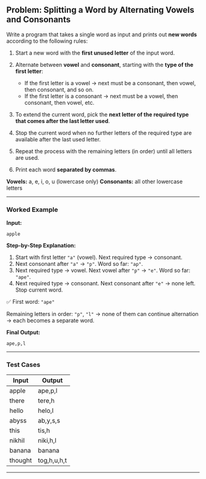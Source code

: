 ## **Problem: Splitting a Word by Alternating Vowels and Consonants**

Write a program that takes a single word as input and prints out **new words** according to the following rules:

1. Start a new word with the **first unused letter** of the input word.
2. Alternate between **vowel** and **consonant**, starting with the **type of the first letter**:

   * If the first letter is a vowel → next must be a consonant, then vowel, then consonant, and so on.
   * If the first letter is a consonant → next must be a vowel, then consonant, then vowel, etc.
3. To extend the current word, pick the **next letter of the required type that comes after the last letter used**.
4. Stop the current word when no further letters of the required type are available after the last used letter.
5. Repeat the process with the remaining letters (in order) until all letters are used.
6. Print each word **separated by commas**.

**Vowels:** a, e, i, o, u (lowercase only)
**Consonants:** all other lowercase letters

---

### **Worked Example**

**Input:**

```
apple
```

**Step-by-Step Explanation:**

1. Start with first letter `"a"` (vowel). Next required type → consonant.
2. Next consonant after `"a"` → `"p"`. Word so far: `"ap"`.
3. Next required type → vowel. Next vowel after `"p"` → `"e"`. Word so far: `"ape"`.
4. Next required type → consonant. Next consonant after `"e"` → none left. Stop current word.

✅ First word: `"ape"`

Remaining letters in order: `"p"`, `"l"` → none of them can continue alternation → each becomes a separate word.

**Final Output:**

```
ape,p,l
```

---

### **Test Cases**

| Input     | Output       |
| --------- | ---------    |
| apple     | ape,p,l      |
| there     | tere,h       |
| hello     | helo,l       |
| abyss     | ab,y,s,s     |
| this      | tis,h        |
| nikhil    | niki,h,l     |
| banana    | banana       |
| thought   | tog,h,u,h,t  |

---
